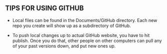 TIPS FOR USING GITHUB
--------------

- Local files can be found in the Documents/GitHub directory. Each new repo you create will show up as a subdirectory of GitHub.

- To push local changes up to actual GitHub website, you have to hit publish. Once you do that, other people on other computers can pull any of your past versions down, and put new ones up.
